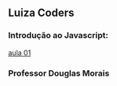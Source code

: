 ## Luiza Coders

### Introdução ao Javascript:

[aula 01](https://github.com/mrdouglasmorais/luizacoders/commit/aced4e0371a8591488d585786df11627abca5002)

### Professor Douglas Morais